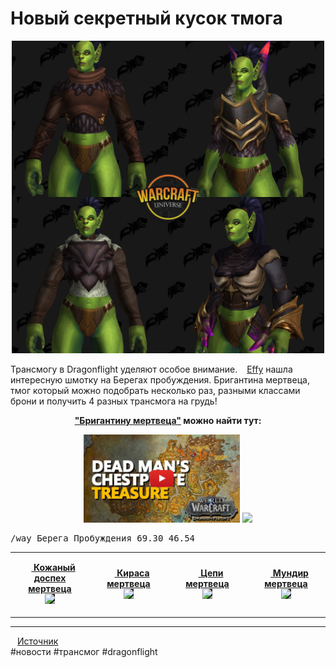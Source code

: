 <!DOCTYPE html>
<html lang="ru">
<head>
	<meta charset="UTF-8">
	<meta name="viewport" content="initial-scale=1, user-scalable=no">
	<!-- <title>Unique Easy to Get Chest Transmog in the Dragon Isles - Новости Wowhead</title> -->
	<meta name="description" content="A couple of Tweeters have drawn attention to some excellent transmog pieces that are available for the looting in Dragonflight. Check out this four in one chest!">
	<meta name="author" content="Paryah">
	<meta property="og:type" content="article">
	<meta property="og:title" content="Unique Easy to Get Chest Transmog in the Dragon Isles">
	<meta property="og:image" content="https://wow.zamimg.com/uploads/blog/images/31232-unique-easy-to-get-chest-transmog-in-the-dragon-isles.jpg">
	<meta property="og:site_name" content="Wowhead">
	<meta property="og:url" content="https://www.wowhead.com/news/330289">
	<meta property="og:description" content="A couple of Tweeters have drawn attention to some excellent transmog pieces that are available for the looting in Dragonflight. Check out this four in one chest!">
	<link rel="canonical" href="https://www.wowhead.com/news/unique-easy-to-get-chest-transmog-in-the-dragon-isles-330289">
	<link rel="alternate" hreflang="en" href="https://www.wowhead.com/news/unique-easy-to-get-chest-transmog-in-the-dragon-isles-330289">
	<link rel="alternate" hreflang="ru" href="https://www.wowhead.com/ru/news/unique-easy-to-get-chest-transmog-in-the-dragon-isles-330289">
	<link rel="icon" type="image/png" href="https://wow.zamimg.com/images/logos/favicon-live.png">
	<meta property="article:published_time" content="2022-12-07T04:00:42+06:00">
	<meta property="article:modified_time" content="2022-12-07T18:15:04+06:00">
</head>
<body>
<h1>Новый секретный кусок тмога</h1>

<p align="center">
<img src="https://github.com/MagicalCow/TrinkIT-News/blob/main/Assets/WH330289/WH330289-01.jpg?raw=true" width="500"></a>
</p>


<p>Трансмогу в Dragonflight уделяют особое внимание. <a href="https://twitter.com/Mothmansgirl"><img src="https://twitter.com/favicon.ico" width="11" height="11" valign="bottom" />Effy</a> нашла интересную шмотку на Берегах пробуждения. Бригантина мертвеца, тмог который можно подобрать несколько раз, разными классами брони и получить 4 разных трансмога на грудь!</p>

<p align="center"><b><a href="https://www.wowhead.com/ru/object=380654">"Бригантину мертвеца"</a> можно найти тут:</b></p>
<p align="center"><a href="https://www.youtube.com/watch?v=mLkki2-Sv2U"><img src="https://github.com/MagicalCow/TrinkIT-News/blob/main/Assets/WH330289/WH330289-02.jpg?raw=true" width="250" /></a>   <img src="https://wow.zamimg.com/uploads/screenshots/normal/1087861-бригантина-мертвеца.jpg" width="200" /></p>
<p align="center"><pre>/way Берега Пробуждения 69.30 46.54</pre></p>

<table class=grid width=500px>
	<tr>
		<td width=25%><p align="center"><b><a href="https://www.wowhead.com/ru/item=202192"><img src="https://wow.zamimg.com/images/wow/icons/large/inv_chest_leather_dragonpvp_d_01.jpg" width="11" height="11" valign="bottom" /> Кожаный доспех мертвеца</a></b><br><a href="https://www.wowhead.com/ru/item=202192/#modelviewer:9+1"><img src="https://wow.zamimg.com/modelviewer/live/webthumbs/item/14/662286.png" style="background-color:#202020;" /></a>
		<td width=25%><p align="center"><b><a href="https://www.wowhead.com/ru/item=202191"><img src="https://wow.zamimg.com/images/wow/icons/large/inv_chest_plate_dragonpvp_d_01.jpg" width="11" height="11" valign="bottom" /> Кираса мертвеца</a></b><br><a href="https://www.wowhead.com/ru/item=202191/#modelviewer:9+1"><img src="https://wow.zamimg.com/modelviewer/live/webthumbs/item/135/661639.png" style="background-color:#202020;" /></a>
		<td width=25%><p align="center"><b><a href="https://www.wowhead.com/ru/item=202190"><img src="https://wow.zamimg.com/images/wow/icons/large/inv_chest_mail_dragonpvp_d_01.jpg" width="11" height="11" valign="bottom" /> Цепи мертвеца</a></b><br><a href="https://www.wowhead.com/ru/item=202190/#modelviewer:9+1"><img src="https://wow.zamimg.com/modelviewer/live/webthumbs/item/238/661742.png" style="background-color:#202020;" /></a>
		<td width=25%><p align="center"><b><a href="https://www.wowhead.com/ru/item=202193"><img src="https://wow.zamimg.com/images/wow/icons/large/inv_cloth_dragonpvp_d_01_robe.jpg" width="11" height="11" valign="bottom" /> Мундир мертвеца</a></b><br><a href="https://www.wowhead.com/ru/item=202193/#modelviewer:9+1"><img src="https://wow.zamimg.com/modelviewer/live/webthumbs/item/91/661595.png" style="background-color:#202020;" /></a>
	</tr>
<table>


---
<a href="https://www.wowhead.com/news/330289"><img src="https://wow.zamimg.com/favicon.ico" width="11" height="11" valign="bottom" />Источник</a><br>
\#новости \#трансмог \#dragonflight